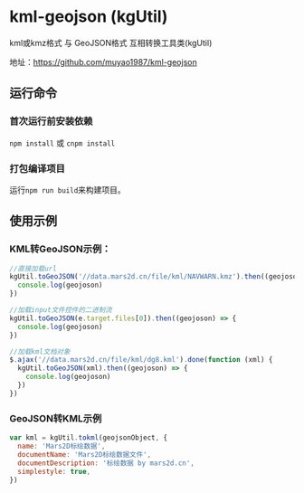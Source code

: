 # kml-geojson (kgUtil)

 kml或kmz格式 与  GeoJSON格式 互相转换工具类(kgUtil)

地址：https://github.com/muyao1987/kml-geojson

## 运行命令
 
### 首次运行前安装依赖
 `npm install` 或 `cnpm install`
  
### 打包编译项目
 运行`npm run build`来构建项目。 


## 使用示例
 
### KML转GeoJSON示例：
```js
//直接加载url
kgUtil.toGeoJSON('//data.mars2d.cn/file/kml/NAVWARN.kmz').then((geojoson) => {
  console.log(geojoson) 
})

//加载input文件控件的二进制流
kgUtil.toGeoJSON(e.target.files[0]).then((geojoson) => {
  console.log(geojoson) 
})

//加载kml文档对象
$.ajax('//data.mars2d.cn/file/kml/dg8.kml').done(function (xml) {
  kgUtil.toGeoJSON(xml).then((geojoson) => {
    console.log(geojoson) 
  })
})
```

### GeoJSON转KML示例

```js 
var kml = kgUtil.tokml(geojsonObject, {
  name: 'Mars2D标绘数据',
  documentName: 'Mars2D标绘数据文件',
  documentDescription: '标绘数据 by mars2d.cn',
  simplestyle: true,
}) 
```
